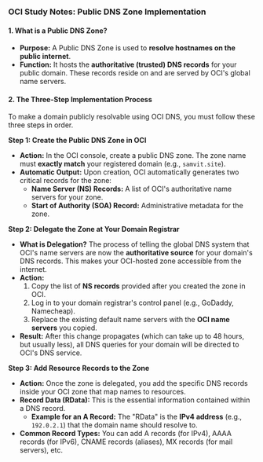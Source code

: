### **OCI Study Notes: Public DNS Zone Implementation**

#### **1. What is a Public DNS Zone?**

*   **Purpose:** A Public DNS Zone is used to **resolve hostnames on the public internet**.
*   **Function:** It hosts the **authoritative (trusted) DNS records** for your public domain. These records reside on and are served by OCI's global name servers.

#### **2. The Three-Step Implementation Process**

To make a domain publicly resolvable using OCI DNS, you must follow these three steps in order.

**Step 1: Create the Public DNS Zone in OCI**
*   **Action:** In the OCI console, create a public DNS zone. The zone name must **exactly match** your registered domain (e.g., `samvit.site`).
*   **Automatic Output:** Upon creation, OCI automatically generates two critical records for the zone:
    *   **Name Server (NS) Records:** A list of OCI's authoritative name servers for your zone.
    *   **Start of Authority (SOA) Record:** Administrative metadata for the zone.

**Step 2: Delegate the Zone at Your Domain Registrar**
*   **What is Delegation?** The process of telling the global DNS system that OCI's name servers are now the **authoritative source** for your domain's DNS records. This makes your OCI-hosted zone accessible from the internet.
*   **Action:**
    1.  Copy the list of **NS records** provided after you created the zone in OCI.
    2.  Log in to your domain registrar's control panel (e.g., GoDaddy, Namecheap).
    3.  Replace the existing default name servers with the **OCI name servers** you copied.
*   **Result:** After this change propagates (which can take up to 48 hours, but usually less), all DNS queries for your domain will be directed to OCI's DNS service.

**Step 3: Add Resource Records to the Zone**
*   **Action:** Once the zone is delegated, you add the specific DNS records inside your OCI zone that map names to resources.
*   **Record Data (RData):** This is the essential information contained within a DNS record.
    *   **Example for an A Record:** The "RData" is the **IPv4 address** (e.g., `192.0.2.1`) that the domain name should resolve to.
*   **Common Record Types:** You can add A records (for IPv4), AAAA records (for IPv6), CNAME records (aliases), MX records (for mail servers), etc.
